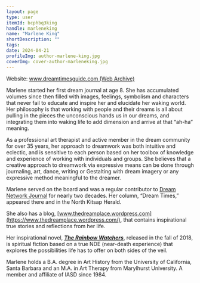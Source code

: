 ```yaml
---
layout: page
type: user
itemId: bcphbq3king
handle: marleneking
name: "Marlene King"
shortDescription: ""
tags:
date: 2024-04-21
profileImg: author-marlene-king.jpg
coverImg: cover-author-marleneking.jpg
---
```


Website: [www.dreamtimesguide.com (Web Archive)](https://web.archive.org/web/20190630110643/https://www.dreamtimesguide.com/)

Marlene started her first dream journal at age 8. She has accumulated volumes since then filled with images, feelings, symbolism and characters that never fail to educate and inspire her and elucidate her waking world. Her philosophy is that working with people and their dreams is all about pulling in the pieces the unconscious hands us in our dreams, and integrating them into waking life to add dimension and arrive at that “ah-ha” meaning.

As a professional art therapist and active member in the dream community for over 35 years, her approach to dreamwork was both intuitive and eclectic, and is sensitive to each person based on her toolbox of knowledge and experience of working with individuals and groups. She believes that a creative approach to dreamwork via expressive means can be done through journaling, art, dance, writing or Gestalting with dream imagery or any expressive method meaningful to the dreamer.

Marlene served on the board and was a regular contributor to [Dream Network Journal](../@dreamnetwork) for nearly two decades. Her column, “Dream Times,” appeared there and in the North Kitsap Herald.

She also has a blog, [www.thedreamplace.wordpress.com](https://www.thedreamplace.wordpress.com/), that contains inspirational true stories and reflections from her life.

Her inspirational novel, [**_The Rainbow Watchers_**](https://www.amazon.com.au/Rainbow-Watchers-Marlene-King/dp/1942661924), released in the fall of 2018, is spiritual fiction based on a true NDE (near-death experience) that explores the possibilities life has to offer on both sides of the veil.

Marlene holds a B.A. degree in Art History from the University of California, Santa Barbara and an M.A. in Art Therapy from Marylhurst University. A member and affiliate of IASD since 1984.
